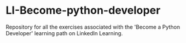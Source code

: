 # LI-Become-python-developer
Repository for all the exercises associated with the 'Become a Python Developer' learning path on LinkedIn Learning. 
